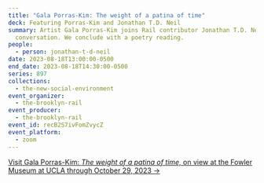 ```yaml
---
title: "Gala Porras-Kim: The weight of a patina of time"
deck: Featuring Porras-Kim and Jonathan T.D. Neil
summary: Artist Gala Porras-Kim joins Rail contributor Jonathan T.D. Neil for a
  conversation. We conclude with a poetry reading.
people:
  - person: jonathan-t-d-neil
date: 2023-08-18T13:00:00-0500
end_date: 2023-08-18T14:30:00-0500
series: 897
collections:
  - the-new-social-environment
event_organizer:
  - the-brooklyn-rail
event_producer:
  - the-brooklyn-rail
event_id: recB2S7ivFomZvycZ
event_platform:
  - zoom
---
```

[V﻿isit Gala Porras-Kim: *The weight of a patina of time,* on view at the Fowler Museum at UCLA through October 29, 2023 →](https://fowler.ucla.edu/exhibitions/gala-porras-kim/)